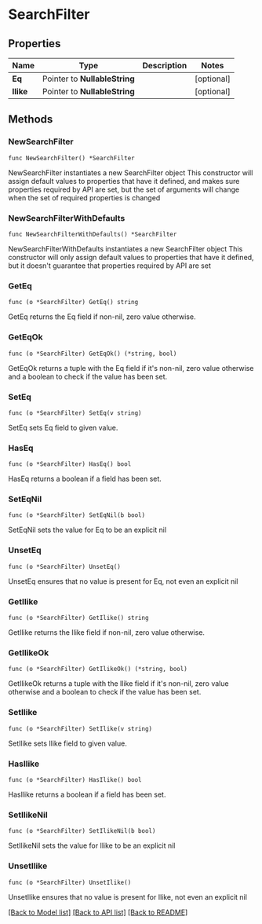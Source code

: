 # SearchFilter

## Properties

Name | Type | Description | Notes
------------ | ------------- | ------------- | -------------
**Eq** | Pointer to **NullableString** |  | [optional] 
**Ilike** | Pointer to **NullableString** |  | [optional] 

## Methods

### NewSearchFilter

`func NewSearchFilter() *SearchFilter`

NewSearchFilter instantiates a new SearchFilter object
This constructor will assign default values to properties that have it defined,
and makes sure properties required by API are set, but the set of arguments
will change when the set of required properties is changed

### NewSearchFilterWithDefaults

`func NewSearchFilterWithDefaults() *SearchFilter`

NewSearchFilterWithDefaults instantiates a new SearchFilter object
This constructor will only assign default values to properties that have it defined,
but it doesn't guarantee that properties required by API are set

### GetEq

`func (o *SearchFilter) GetEq() string`

GetEq returns the Eq field if non-nil, zero value otherwise.

### GetEqOk

`func (o *SearchFilter) GetEqOk() (*string, bool)`

GetEqOk returns a tuple with the Eq field if it's non-nil, zero value otherwise
and a boolean to check if the value has been set.

### SetEq

`func (o *SearchFilter) SetEq(v string)`

SetEq sets Eq field to given value.

### HasEq

`func (o *SearchFilter) HasEq() bool`

HasEq returns a boolean if a field has been set.

### SetEqNil

`func (o *SearchFilter) SetEqNil(b bool)`

 SetEqNil sets the value for Eq to be an explicit nil

### UnsetEq
`func (o *SearchFilter) UnsetEq()`

UnsetEq ensures that no value is present for Eq, not even an explicit nil
### GetIlike

`func (o *SearchFilter) GetIlike() string`

GetIlike returns the Ilike field if non-nil, zero value otherwise.

### GetIlikeOk

`func (o *SearchFilter) GetIlikeOk() (*string, bool)`

GetIlikeOk returns a tuple with the Ilike field if it's non-nil, zero value otherwise
and a boolean to check if the value has been set.

### SetIlike

`func (o *SearchFilter) SetIlike(v string)`

SetIlike sets Ilike field to given value.

### HasIlike

`func (o *SearchFilter) HasIlike() bool`

HasIlike returns a boolean if a field has been set.

### SetIlikeNil

`func (o *SearchFilter) SetIlikeNil(b bool)`

 SetIlikeNil sets the value for Ilike to be an explicit nil

### UnsetIlike
`func (o *SearchFilter) UnsetIlike()`

UnsetIlike ensures that no value is present for Ilike, not even an explicit nil

[[Back to Model list]](../README.md#documentation-for-models) [[Back to API list]](../README.md#documentation-for-api-endpoints) [[Back to README]](../README.md)



